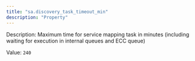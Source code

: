 ```yaml
---
title: "sa.discovery_task_timeout_min"
description: "Property"
---
```


Description: Maximum time for service mapping task in minutes (including waiting for execution in internal queues and ECC queue)

Value: `240`